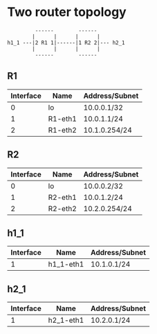 # Two router topology

```
         ------        ------
        |      |      |      |
h1_1 ---|2 R1 1|------|1 R2 2|--- h2_1
        |      |      |      |
         ------        ------
```

## R1

Interface | Name    | Address/Subnet
----------|---------|---------------
0         | lo      | 10.0.0.1/32
1         | R1-eth1 | 10.0.1.1/24
2         | R1-eth2 | 10.1.0.254/24

## R2

Interface | Name    | Address/Subnet
----------|---------|---------------
0         | lo      | 10.0.0.2/32
1         | R2-eth1 | 10.0.1.2/24
2         | R2-eth2 | 10.2.0.254/24

## h1_1

Interface | Name      | Address/Subnet
----------|-----------|---------------
1         | h1_1-eth1 | 10.1.0.1/24

## h2_1

Interface | Name      | Address/Subnet
----------|-----------|---------------
1         | h2_1-eth1 | 10.2.0.1/24
